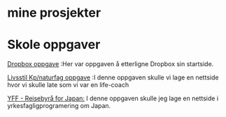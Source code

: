 <html lang="en">
<head>
    <meta charset="UTF-8">
    <meta http-equiv="X-UA-Compatible" content="IE=edge">
    <meta name="viewport" content="width=device-width, initial-scale=1.0">
    <link rel="stylesheet" type="text/css" href="style.css">
    <title>Vanessa sin Github</title>
</head>
<body>
    <h1>mine prosjekter</h1>
    <div class="links">
        <h1>Skole oppgaver</h1>
        <p><a href="https://nessa2422.github.io/Vanessa-sin-github/dropbox_html/">Dropbox oppgave</a>
        :Her var oppgaven å etterligne Dropbox sin startside.</p>
    <p><a href="https://nessa2422.github.io/Vanessa-sin-github/livsstil/">Livsstil Kp/naturfag oppgave</a>
        :I denne oppgaven skulle vi lage en nettside hvor vi skulle late som vi var en life-coach</p>
        <p><a href="https://nessa2422.github.io/Vanessa-sin-github/Web-design_Japan/">YFF - Reisebyrå for Japan:</a> I denne oppgaven skulle jeg lage en nettside i yrkesfagligprogramering om Japan.</p>
    </div>
</body>
</html>
